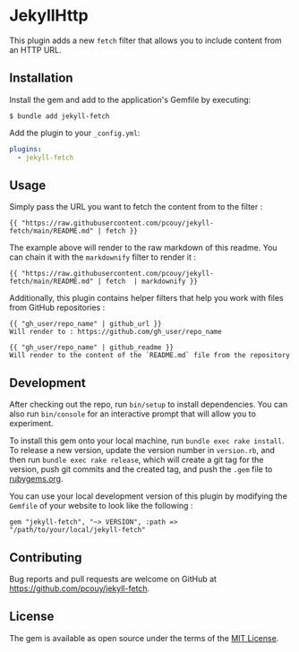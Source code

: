 # JekyllHttp

This plugin adds a new `fetch` filter that allows you to include content from an HTTP URL.

## Installation

Install the gem and add to the application's Gemfile by executing:

    $ bundle add jekyll-fetch

Add the plugin to your `_config.yml`:

```yaml
plugins:
  - jekyll-fetch
```

## Usage

Simply pass the URL you want to fetch the content from to the filter :

```
{{ "https://raw.githubusercontent.com/pcouy/jekyll-fetch/main/README.md" | fetch }}
```

The example above will render to the raw markdown of this readme. You can chain it with the `markdownify` filter to render it :

```
{{ "https://raw.githubusercontent.com/pcouy/jekyll-fetch/main/README.md" | fetch  | markdownify }}
```

Additionally, this plugin contains helper filters that help you work with files from GitHub repositories :

```
{{ "gh_user/repo_name" | github_url }}
Will render to : https://github.com/gh_user/repo_name

{{ "gh_user/repo_name" | github_readme }}
Will render to the content of the `README.md` file from the repository
```

## Development

After checking out the repo, run `bin/setup` to install dependencies. You can also run `bin/console` for an interactive prompt that will allow you to experiment.

To install this gem onto your local machine, run `bundle exec rake install`. To release a new version, update the version number in `version.rb`, and then run `bundle exec rake release`, which will create a git tag for the version, push git commits and the created tag, and push the `.gem` file to [rubygems.org](https://rubygems.org).

You can use your local development version of this plugin by modifying the `Gemfile` of your website to look like the following :

```
gem "jekyll-fetch", "~> VERSION", :path => "/path/to/your/local/jekyll-fetch"
```

## Contributing

Bug reports and pull requests are welcome on GitHub at https://github.com/pcouy/jekyll-fetch.

## License

The gem is available as open source under the terms of the [MIT License](https://opensource.org/licenses/MIT).
